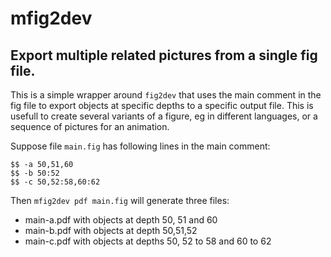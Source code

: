 # mfig2dev

## Export multiple related pictures from a single fig file.

This is a simple wrapper around `fig2dev` that uses the main comment
in the fig file to export objects at specific depths to a specific
output file.  This is usefull to create several variants of a figure,
eg in different languages, or a sequence of pictures for an animation.

Suppose file `main.fig` has following lines in the main comment:

    $$ -a 50,51,60
    $$ -b 50:52
    $$ -c 50,52:58,60:62

Then `mfig2dev pdf main.fig` will generate three files:

  - main-a.pdf with objects at depth 50, 51 and 60
  - main-b.pdf with objects at depth 50,51,52
  - main-c.pdf with objects at depths 50, 52 to 58 and 60 to 62
